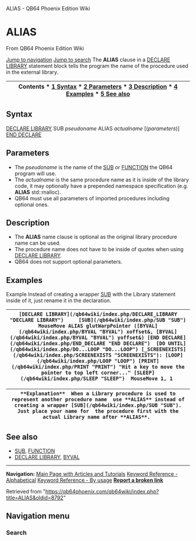 


ALIAS - QB64 Phoenix Edition Wiki








# ALIAS



From QB64 Phoenix Edition Wiki



[Jump to navigation](#mw-head)
[Jump to search](#searchInput)
The **ALIAS** clause in a [DECLARE LIBRARY](/qb64wiki/index.php/DECLARE_LIBRARY "DECLARE LIBRARY") statement block tells the program the name of the procedure used in the external library.


  






| Contents * [1 Syntax](#Syntax) * [2 Parameters](#Parameters) * [3 Description](#Description) * [4 Examples](#Examples) * [5 See also](#See_also) |
| --- |


## Syntax


[DECLARE LIBRARY](/qb64wiki/index.php/DECLARE_LIBRARY "DECLARE LIBRARY")
SUB *pseudoname* ALIAS *actualname* [(*parameters*)]
[END DECLARE](/qb64wiki/index.php/DECLARE_LIBRARY "DECLARE LIBRARY")
  




## Parameters


* The *pseudoname* is the name of the [SUB](/qb64wiki/index.php/SUB "SUB") or [FUNCTION](/qb64wiki/index.php/FUNCTION "FUNCTION") the QB64 program will use.
* The *actualname* is the same procedure name as it is inside of the library code, it may optionally have a prepended namespace specification (e.g. **ALIAS** std::malloc).
* QB64 must use all parameters of imported procedures including optional ones.


  




## Description


* The **ALIAS** name clause is optional as the original library procedure name can be used.
* The procedure name does not have to be inside of quotes when using [DECLARE LIBRARY](/qb64wiki/index.php/DECLARE_LIBRARY "DECLARE LIBRARY").
* QB64 does not support optional parameters.


  




## Examples


Example
Instead of creating a wrapper [SUB](/qb64wiki/index.php/SUB "SUB") with the Library statement inside of it, just rename it in the declaration.


| ``` [DECLARE LIBRARY](/qb64wiki/index.php/DECLARE_LIBRARY "DECLARE LIBRARY")     [SUB](/qb64wiki/index.php/SUB "SUB") MouseMove ALIAS glutWarpPointer ([BYVAL](/qb64wiki/index.php/BYVAL "BYVAL") xoffset&, [BYVAL](/qb64wiki/index.php/BYVAL "BYVAL") yoffset&) [END DECLARE](/qb64wiki/index.php/END_DECLARE "END DECLARE")  [DO UNTIL](/qb64wiki/index.php/DO...LOOP "DO...LOOP") [_SCREENEXISTS](/qb64wiki/index.php/SCREENEXISTS "SCREENEXISTS"): [LOOP](/qb64wiki/index.php/LOOP "LOOP") [PRINT](/qb64wiki/index.php/PRINT "PRINT") "Hit a key to move the pointer to top left corner..." [SLEEP](/qb64wiki/index.php/SLEEP "SLEEP")  MouseMove 1, 1  ``` |
| --- |




| ``` **Explanation**  When a Library procedure is used to represent another procedure name  use **ALIAS** instead of creating a wrapper [SUB](/qb64wiki/index.php/SUB "SUB"). Just place your name for  the procedure first with the actual Library name after **ALIAS**.  ``` |
| --- |


  




## See also


* [SUB](/qb64wiki/index.php/SUB "SUB"), [FUNCTION](/qb64wiki/index.php/FUNCTION "FUNCTION")
* [DECLARE LIBRARY](/qb64wiki/index.php/DECLARE_LIBRARY "DECLARE LIBRARY"), [BYVAL](/qb64wiki/index.php/BYVAL "BYVAL")


  






---


**Navigation:**
[Main Page with Articles and Tutorials](/qb64wiki/index.php/Main_Page "Main Page")
[Keyword Reference - Alphabetical](/qb64wiki/index.php/Keyword_Reference_-_Alphabetical "Keyword Reference - Alphabetical")
[Keyword Reference - By usage](/qb64wiki/index.php/Keyword_Reference_-_By_usage "Keyword Reference - By usage")
**[Report a broken link](https://qb64phoenix.com/forum/showthread.php?tid=2800)**  





Retrieved from "<https://qb64phoenix.com/qb64wiki/index.php?title=ALIAS&oldid=8792>"




## Navigation menu








### Search





















